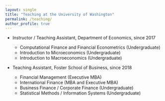 ```yaml
---
layout: single
title: "Teaching at the University of Washington"
permalink: /teaching/
author_profile: true
---
```




* Instructor / Teaching Assistant, Department of Economics, since 2017
   * Computational Finance and Financial Econometrics (Undergraduate)
   * Introduction to Microeconomics (Undergraduate)
   * Introduction to Macroeconomics (Undergraduate)

* Teaching Assistant, Foster School of Business, since 2018
  * Financial Management (Executive MBA)
  * International Finance (MBA and Executive MBA)
  * Business Finance / Corporate Finance (Undergraduate)
  * Statistical Methods / Information Systems (Undergraduate)
